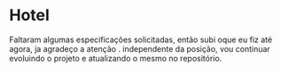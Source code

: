 # Hotel
Faltaram algumas especificações solicitadas, então subi oque eu fiz até agora, ja agradeço a atenção .
independente da  posição, vou continuar evoluindo o projeto e atualizando o mesmo no repositório.
